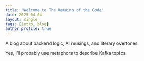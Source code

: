 ```yaml
---
title: "Welcome to The Remains of the Code"
date: 2025-04-04
layout: single
tags: [intro, blog]
author_profile: true
---
```


A blog about backend logic, AI musings, and literary overtones.

Yes, I’ll probably use metaphors to describe Kafka topics.
